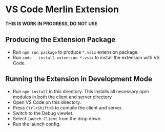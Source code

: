 # VS Code Merlin Extension

**THIS IS WORK IN PROGRESS, DO NOT USE**

## Producing the Extension Package

- Run `npm run package` to produce `*.vsix` extension package.
- Run `code --install-extension *.vsix` to install the extension with VS Code.

## Running the Extension in Development Mode

- Run `npm install` in this directory. This installs all necessary npm modules
  in both the client and server directory
- Open VS Code on this directory.
- Press `Ctrl+Shift+B` to compile the client and server.
- Switch to the Debug viewlet.
- Select `Launch Client` from the drop down.
- Run the launch config.

